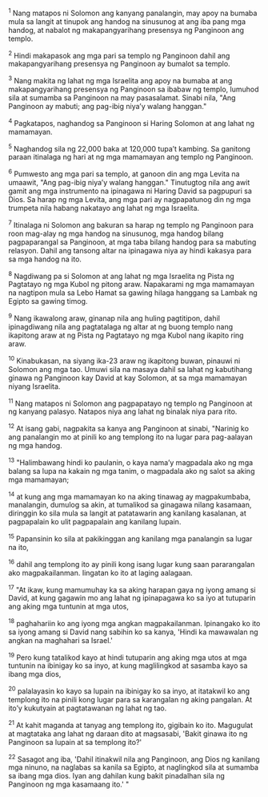 <sup>1</sup>
Nang matapos ni Solomon ang kanyang panalangin, may apoy na bumaba mula sa langit at tinupok ang handog na sinusunog at ang iba pang mga handog, at nabalot ng makapangyarihang presensya ng Panginoon ang templo. 

<sup>2</sup>
Hindi makapasok ang mga pari sa templo ng Panginoon dahil ang makapangyarihang presensya ng Panginoon ay bumalot sa templo. 

<sup>3</sup>
Nang makita ng lahat ng mga Israelita ang apoy na bumaba at ang makapangyarihang presensya ng Panginoon sa ibabaw ng templo, lumuhod sila at sumamba sa Panginoon na may pasasalamat. Sinabi nila, "Ang Panginoon ay mabuti; ang pag-ibig niyaʼy walang hanggan." 

<sup>4</sup>
Pagkatapos, naghandog sa Panginoon si Haring Solomon at ang lahat ng mamamayan. 

<sup>5</sup>
Naghandog sila ng 22,000 baka at 120,000 tupaʼt kambing. Sa ganitong paraan itinalaga ng hari at ng mga mamamayan ang templo ng Panginoon. 

<sup>6</sup>
Pumwesto ang mga pari sa templo, at ganoon din ang mga Levita na umaawit, "Ang pag-ibig niyaʼy walang hanggan." Tinutugtog nila ang awit gamit ang mga instrumento na ipinagawa ni Haring David sa pagpupuri sa Dios. Sa harap ng mga Levita, ang mga pari ay nagpapatunog din ng mga trumpeta nila habang nakatayo ang lahat ng mga Israelita. 

<sup>7</sup>
Itinalaga ni Solomon ang bakuran sa harap ng templo ng Panginoon para roon mag-alay ng mga handog na sinusunog, mga handog bilang pagpaparangal sa Panginoon, at mga taba bilang handog para sa mabuting relasyon. Dahil ang tansong altar na ipinagawa niya ay hindi kakasya para sa mga handog na ito. 

<sup>8</sup>
Nagdiwang pa si Solomon at ang lahat ng mga Israelita ng Pista ng Pagtatayo ng mga Kubol ng pitong araw. Napakarami ng mga mamamayan na nagtipon mula sa Lebo Hamat sa gawing hilaga hanggang sa Lambak ng Egipto sa gawing timog. 

<sup>9</sup>
Nang ikawalong araw, ginanap nila ang huling pagtitipon, dahil ipinagdiwang nila ang pagtatalaga ng altar at ng buong templo nang ikapitong araw at ng Pista ng Pagtatayo ng mga Kubol nang ikapito ring araw. 

<sup>10</sup>
Kinabukasan, na siyang ika-23 araw ng ikapitong buwan, pinauwi ni Solomon ang mga tao. Umuwi sila na masaya dahil sa lahat ng kabutihang ginawa ng Panginoon kay David at kay Solomon, at sa mga mamamayan niyang Israelita.

<sup>11</sup>
Nang matapos ni Solomon ang pagpapatayo ng templo ng Panginoon at ng kanyang palasyo. Natapos niya ang lahat ng binalak niya para rito. 

<sup>12</sup>
At isang gabi, nagpakita sa kanya ang Panginoon at sinabi, "Narinig ko ang panalangin mo at pinili ko ang templong ito na lugar para pag-aalayan ng mga handog. 

<sup>13</sup>
"Halimbawang hindi ko paulanin, o kaya namaʼy magpadala ako ng mga balang sa lupa na kakain ng mga tanim, o magpadala ako ng salot sa aking mga mamamayan; 

<sup>14</sup>
at kung ang mga mamamayan ko na aking tinawag ay magpakumbaba, manalangin, dumulog sa akin, at tumalikod sa ginagawa nilang kasamaan, diringgin ko sila mula sa langit at patatawarin ang kanilang kasalanan, at pagpapalain ko ulit pagpapalain ang kanilang lupain. 

<sup>15</sup>
Papansinin ko sila at pakikinggan ang kanilang mga panalangin sa lugar na ito, 

<sup>16</sup>
dahil ang templong ito ay pinili kong isang lugar kung saan pararangalan ako magpakailanman. Iingatan ko ito at laging aalagaan. 

<sup>17</sup>
"At ikaw, kung mamumuhay ka sa aking harapan gaya ng iyong amang si David, at kung gagawin mo ang lahat ng ipinapagawa ko sa iyo at tutuparin ang aking mga tuntunin at mga utos, 

<sup>18</sup>
paghahariin ko ang iyong mga angkan magpakailanman. Ipinangako ko ito sa iyong amang si David nang sabihin ko sa kanya, 'Hindi ka mawawalan ng angkan na maghahari sa Israel.' 

<sup>19</sup>
Pero kung tatalikod kayo at hindi tutuparin ang aking mga utos at mga tuntunin na ibinigay ko sa inyo, at kung maglilingkod at sasamba kayo sa ibang mga dios, 

<sup>20</sup>
palalayasin ko kayo sa lupain na ibinigay ko sa inyo, at itatakwil ko ang templong ito na pinili kong lugar para sa karangalan ng aking pangalan. At itoʼy kukutyain at pagtatawanan ng lahat ng tao. 

<sup>21</sup>
At kahit maganda at tanyag ang templong ito, gigibain ko ito. Magugulat at magtataka ang lahat ng daraan dito at magsasabi, 'Bakit ginawa ito ng Panginoon sa lupain at sa templong ito?' 

<sup>22</sup>
Sasagot ang iba, 'Dahil itinakwil nila ang Panginoon, ang Dios ng kanilang mga ninuno, na naglabas sa kanila sa Egipto, at naglingkod sila at sumamba sa ibang mga dios. Iyan ang dahilan kung bakit pinadalhan sila ng Panginoon ng mga kasamaang ito.' "